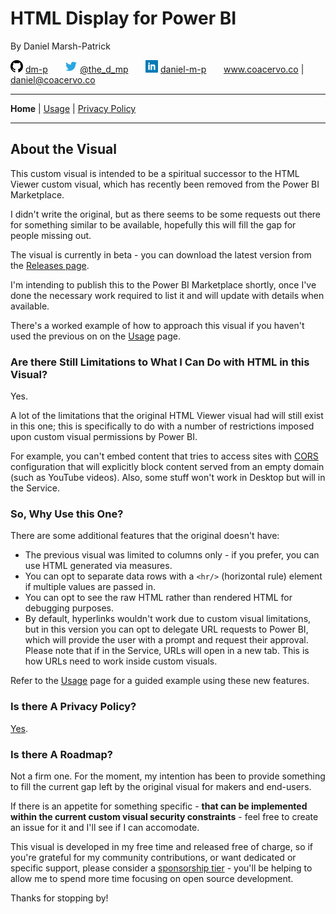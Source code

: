# HTML Display for Power BI

By Daniel Marsh-Patrick

![github.png](./doc/assets/png/github.png "GitHub: dm-p") [dm-p](https://github.com/dm-p) &nbsp;&nbsp;&nbsp;&nbsp;&nbsp; ![twitter.png](./doc/assets/png/twitter.png "Twitter: @the_d_mp") [@the_d_mp](https://twitter.com/the_d_mp) &nbsp;&nbsp;&nbsp;&nbsp;&nbsp;  ![linkedin.png](./doc/assets/png/linkedin.png "in/daniel-m-p") [daniel-m-p](https://www.linkedin.com/in/daniel-m-p)  &nbsp;&nbsp;&nbsp;&nbsp;&nbsp; www.coacervo.co  |  [daniel@coacervo.co](mailto:daniel@coacervo.co) 

----
**Home** | [Usage](./doc/usage.md) | [Privacy Policy](./doc/privacy_policy.md)

----
## About the Visual

This custom visual is intended to be a spiritual successor to the HTML Viewer custom visual, which has recently been removed from the Power BI Marketplace.

I didn't write the original, but as there seems to be some requests out there for something similar to be available, hopefully this will fill the gap for people missing out.

The visual is currently in beta - you can download the latest version from the [Releases page](https://github.com/dm-p/powerbi-visuals-html-display/releases).

I'm intending to publish this to the Power BI Marketplace shortly, once I've done the necessary work required to list it and will update with details when available.

There's a worked example of how to approach this visual if you haven't used the previous on on the [Usage](./doc/usage.md) page.

### Are there Still Limitations to What I Can Do with HTML in this Visual?

Yes.

A lot of the limitations that the original HTML Viewer visual had will still exist in this one; this is specifically to do with a number of restrictions imposed upon custom visual permissions by Power BI. 

For example, you can't embed content that tries to access sites with <a href ="https://en.wikipedia.org/wiki/Cross-origin_resource_sharing" target="_blank">CORS</a> configuration that will explicitly block content served from an empty domain (such as YouTube videos). Also, some stuff won't work in Desktop but will in the Service.

### So, Why Use this One?

There are some additional features that the original doesn't have:

* The previous visual was limited to columns only - if you prefer, you can use HTML generated via measures.
* You can opt to separate data rows with a `<hr/>` (horizontal rule) element if multiple values are passed in.
* You can opt to see the raw HTML rather than rendered HTML for debugging purposes.
* By default, hyperlinks wouldn't work due to custom visual limitations, but in this version you can opt to delegate URL requests to Power BI, which will provide the user with a prompt and request their approval. Please note that if in the Service, URLs will open in a new tab. This is how URLs need to work inside custom visuals.

Refer to the [Usage](./doc/usage.md) page for a guided example using these new features.

### Is there A Privacy Policy?

[Yes](./doc/privacy_policy.md).

### Is there A Roadmap?

Not a firm one. For the moment, my intention has been to provide something to fill the current gap left by the original visual for makers and end-users.

If there is an appetite for something specific - **that can be implemented within the current custom visual security constraints**  - feel free to create an issue for it and I'll see if I can accomodate.

This visual is developed in my free time and released free of charge, so if you're grateful for my community contributions, or want dedicated or specific support, please consider a [sponsorship tier](https://github.com/sponsors/dm-p) - you'll be helping to allow me to spend more time focusing on open source development. 

Thanks for stopping by!